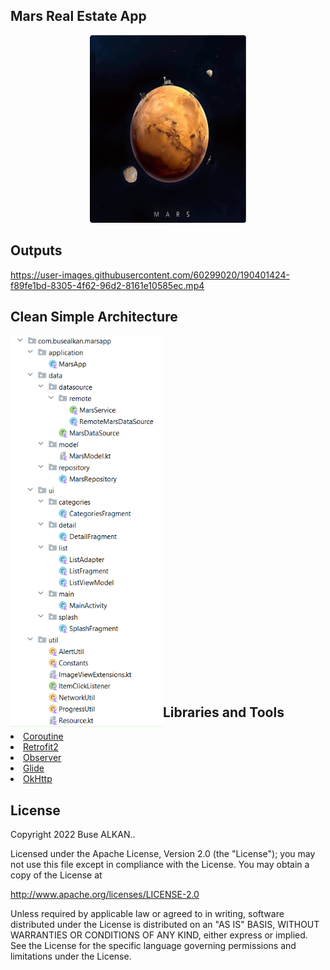 ## Mars Real Estate App 
<p align="center"><img height="300" width="250" src="https://raw.githubusercontent.com/FMSSBilisimAndroid/buse_alkan_odev4/main/MarsApp/screens/mars.png"/></p>

## Outputs
https://user-images.githubusercontent.com/60299020/190401424-f89fe1bd-8305-4f62-96d2-8161e10585ec.mp4






## Clean Simple Architecture
<p><img align="left" width="244px"; src="https://raw.githubusercontent.com/FMSSBilisimAndroid/buse_alkan_odev4/main/MarsApp/screens/mvvm.png"/></p>
<br/><br/><br/><br/><br/><br/><br/><br/><br/><br/><br/><br/><br/><br/><br/><br/><br/><br/></br></br></br></br></br></br></br></br></br></br></br></br></br></br></br>               

## Libraries and Tools 
<li><a href="https://developer.android.com/kotlin/coroutinesa">Coroutine</a></li>
<li><a href="https://square.github.io/retrofit/">Retrofit2</a></li>
<li><a href="https://developer.android.com/reference/android/arch/lifecycle/Observer">Observer</a></li> 
<li><a href="https://bumptech.github.io/glide/doc/download-setup.html">Glide</a></li>
<li><a href="https://square.github.io/okhttp/">OkHttp</a></li>



## License
Copyright 2022 Buse ALKAN..

Licensed under the Apache License, Version 2.0 (the "License");
you may not use this file except in compliance with the License.
You may obtain a copy of the License at

   http://www.apache.org/licenses/LICENSE-2.0

Unless required by applicable law or agreed to in writing, software
distributed under the License is distributed on an "AS IS" BASIS,
WITHOUT WARRANTIES OR CONDITIONS OF ANY KIND, either express or implied.
See the License for the specific language governing permissions and
limitations under the License.
